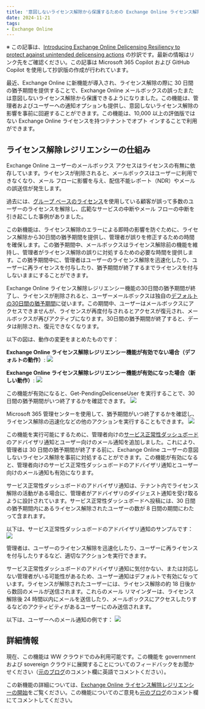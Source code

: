 ```yaml
---
title: '意図しないライセンス解除から保護するための Exchange Online ライセンス解除レジリエンシーの導入'
date: 2024-11-21
tags: 
- Exchange Online
---
```


※ この記事は、[Introducing Exchange Online Delicensing Resiliency to protect against unintended delicensing actions](https://techcommunity.microsoft.com/blog/exchange/introducing-exchange-online-delicensing-resiliency-to-protect-against-unintended/4082759) の抄訳です。最新の情報はリンク先をご確認ください。この記事は Microsoft 365 Copilot および GitHub Copilot を使用して抄訳版の作成が行われています。

最近、Exchange Online に新機能が導入され、ライセンス解除の際に 30 日間の猶予期間を提供することで、Exchange Online メールボックスの誤ったまたは意図しないライセンス解除から保護できるようになりました。この機能は、管理者およびユーザーへの通知オプションも提供し、意図しないライセンス解除の影響を事前に回避することができます。この機能は、10,000 以上の評価版ではない Exchange Online ライセンスを持つテナントでオプト インすることで利用ができます。

## ライセンス解除レジリエンシーの仕組み

Exchange Online ユーザーのメールボックス アクセスはライセンスの有無に依存しています。ライセンスが削除されると、メールボックスはユーザーに利用できなくなり、メール フローに影響を与え、配信不能レポート（NDR）やメールの誤送信が発生します。

過去には、[グループ ベースのライセンス](https://learn.microsoft.com/entra/fundamentals/concept-group-based-licensing)を使用している顧客が誤って多数のユーザーのライセンスを解除し、広範なサービスの中断やメール フローの中断を引き起こした事例がありました。

この新機能は、ライセンス解除のエラーによる即時の影響を防ぐために、ライセンス解除から30日間の猶予期間を提供し、管理者が誤りを修正するための時間を確保します。この猶予期間中、メールボックスはライセンス解除前の機能を維持し、管理者がライセンス解除の誤りに対処するための必要な時間を提供します。この猶予期間中に、管理者はユーザーのライセンス解除を迅速化したり、ユーザーに再ライセンスを付与したり、猶予期間が終了するまでライセンスを付与しないままにすることができます。

Exchange Online ライセンス解除レジリエンシー機能の30日間の猶予期間が終了し、ライセンスが削除されると、ユーザーメールボックスは独自の[デフォルトの30日間の猶予期間](https://learn.microsoft.com/exchange/recipients-in-exchange-online/delete-or-restore-mailboxes?source=recommendations#license-removal)に従います。この期間中、ユーザーはメールボックスにアクセスできませんが、ライセンスが再度付与されるとアクセスが復元され、メールボックスが再びアクティブになります。30日間の猶予期間が終了すると、データは削除され、復元できなくなります。

以下の図は、動作の変更をまとめたものです：

**Exchange Online ライセンス解除レジリエンシー機能が有効でない場合（デフォルトの動作）**:
![](Delic01.jpg)

**Exchange Online ライセンス解除レジリエンシー機能が有効になった場合（新しい動作）**:
![](Delic02.jpg)

この機能が有効になると、Get-PendingDelicenseUser を実行することで、30日間の猶予期間がいつ終了するかを確認できます。
![](Delic03.jpg)

Microsoft 365 管理センターを使用して、猶予期間がいつ終了するかを確認し、ライセンス解除の迅速化などの他のアクションを実行することもできます。
![](Delic04.jpg)

この機能を実行可能にするために、管理者向けの[サービス正常性ダッシュボード](https://learn.microsoft.com/microsoft-365/enterprise/view-service-health?view=o365-worldwide&amp;WT.mc_id=365AdminCSH_inproduct)のアドバイザリ通知とユーザー向けのメール通知を追加しました。これにより、管理者は 30 日間の猶予期間が終了する前に、Exchange Online ユーザーの意図しないライセンス解除を事前に対処することができます。この機能が有効になると、管理者向けのサービス正常性ダッシュボードのアドバイザリ通知とユーザー向けのメール通知も有効になります。

サービス正常性ダッシュボードのアドバイザリ通知は、テナント内でライセンス解除の活動がある場合に、管理者がアドバイザリのダイジェスト通知を受け取るように設計されています。サービス正常性ダッシュボードへ投稿には、30 日間の猶予期間内にあるライセンス解除されたユーザーの数が 8 日間の期間にわたって含まれます。

以下は、サービス正常性ダッシュボードのアドバイザリ通知のサンプルです：
![](Delic05.jpg)

管理者は、ユーザーのライセンス解除を迅速化したり、ユーザーに再ライセンスを付与したりするなど、適切なアクションを実行できます。

サービス正常性ダッシュボードのアドバイザリ通知に気付かない、または対応しない管理者がいる可能性があるため、ユーザー通知はデフォルトで有効になっています。ライセンスが解除されたユーザーには、ライセンス解除の約 18 日後から数回のメールが送信されます。これらのメール リマインダーは、ライセンス解除後 24 時間以内にメールを送信したり、メールボックスにアクセスしたりするなどのアクティビティがあるユーザーにのみ送信されます。

以下は、ユーザーへのメール通知の例です：
![](Delic06.jpg)

## 詳細情報

現在、この機能は WW クラウドでのみ利用可能です。この機能を government および sovereign クラウドに展開することについてのフィードバックをお聞かせください（[元のブログ](https://techcommunity.microsoft.com/blog/exchange/introducing-exchange-online-delicensing-resiliency-to-protect-against-unintended/4082759)のコメント欄に英語でコメントください）。

この新機能の詳細については、[Exchange Online ライセンス解除レジリエンシーの開始](https://learn.microsoft.com/Exchange/recipients-in-exchange-online/manage-user-mailboxes/exchange-online-delicensing-resiliency)をご覧ください。この機能についてのご意見も[元のブログ](https://techcommunity.microsoft.com/blog/exchange/introducing-exchange-online-delicensing-resiliency-to-protect-against-unintended/4082759)のコメント欄にてコメントしてください。
